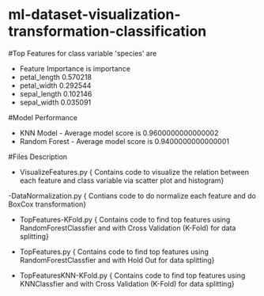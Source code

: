 # ml-dataset-visualization-transformation-classification

#Top Features for class variable 'species' are
- Feature Importance is                importance
- petal_length    0.570218
- petal_width     0.292544
- sepal_length    0.102146
- sepal_width     0.035091

#Model Performance
- KNN Model - Average model score is 0.9600000000000002
- Random Forest - Average model score is 0.9400000000000001


#Files Description
- VisualizeFeatures.py
{ Contains code to visualize the relation between each feature and class variable via scatter plot and histogram}

-DataNormalization.py
{ Contians code to do normalize each feature and do BoxCox transformation}

- TopFeatures-KFold.py
{ Contains code to find top features using RandomForestClassfier and with Cross Validation (K-Fold) for data splitting}

- TopFeatures.py
{ Contains code to find top features using RandomForestClassfier and with Hold Out for data splitting}

- TopFeaturesKNN-KFold.py
{ Contains code to find top features using KNNClassfier and with Cross Validation (K-Fold) for data splitting}